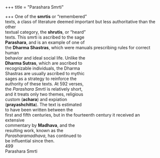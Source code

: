 +++
title = "Parashara Smrti"

+++
One of the **smrtis** or “remembered”  
texts, a class of literature deemed important but less authoritative than the other  
textual category, the **shrutis**, or “heard”  
texts. This smrti is ascribed to the sage  
**Parashara**, and is an example of one of  
the **Dharma Shastras**, which were manuals prescribing rules for correct human  
behavior and ideal social life. Unlike the  
**Dharma Sutras**, which are ascribed to  
recognizable individuals, the Dharma  
Shastras are usually ascribed to mythic  
sages as a strategy to reinforce the  
authority of these texts. At 592 verses,  
the *Parashara Smrti* is relatively short,  
and it treats only two themes, religious  
custom (**achara**) and expiation  
(**prayashchitta**). The text is estimated  
to have been written between the  
first and fifth centuries, but in the fourteenth century it received an extensive  
commentary by **Madhava**, and the  
resulting work, known as the  
*Parasharamadhava*, has continued to  
be influential since then.  
499  
Parashara Smrti